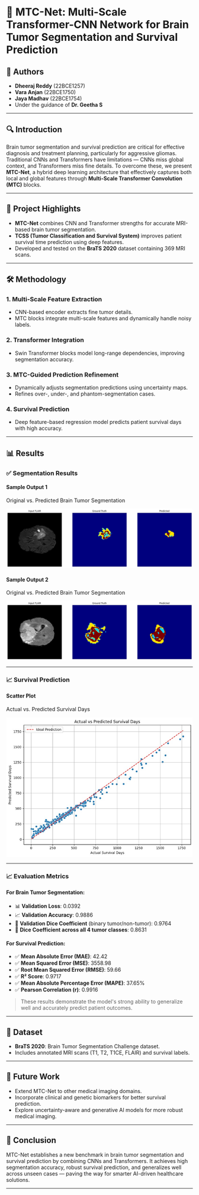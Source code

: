 # 🧠 MTC-Net: Multi-Scale Transformer-CNN Network for Brain Tumor Segmentation and Survival Prediction

## 👥 Authors

- **Dheeraj Reddy** (22BCE1257)  
- **Vara Anjan** (22BCE1750)  
- **Jaya Madhav** (22BCE1754)  
- Under the guidance of **Dr. Geetha S**

---

## 🔍 Introduction

Brain tumor segmentation and survival prediction are critical for effective diagnosis and treatment planning, particularly for aggressive gliomas. Traditional CNNs and Transformers have limitations — CNNs miss global context, and Transformers miss fine details. To overcome these, we present **MTC-Net**, a hybrid deep learning architecture that effectively captures both local and global features through **Multi-Scale Transformer Convolution (MTC)** blocks.

---

## 🧠 Project Highlights

- **MTC-Net** combines CNN and Transformer strengths for accurate MRI-based brain tumor segmentation.
- **TCSS (Tumor Classification and Survival System)** improves patient survival time prediction using deep features.
- Developed and tested on the **BraTS 2020** dataset containing 369 MRI scans.

---

## 🛠️ Methodology

### 1. Multi-Scale Feature Extraction
- CNN-based encoder extracts fine tumor details.
- MTC blocks integrate multi-scale features and dynamically handle noisy labels.

### 2. Transformer Integration
- Swin Transformer blocks model long-range dependencies, improving segmentation accuracy.

### 3. MTC-Guided Prediction Refinement
- Dynamically adjusts segmentation predictions using uncertainty maps.
- Refines over-, under-, and phantom-segmentation cases.

### 4. Survival Prediction
- Deep feature-based regression model predicts patient survival days with high accuracy.

---

## 📊 Results

### ✅ Segmentation Results

#### Sample Output 1
Original vs. Predicted Brain Tumor Segmentation

![Sample Output 1](OUTPUT/SAMPLE1.jpg)

#### Sample Output 2
Original vs. Predicted Brain Tumor Segmentation

![Sample Output 2](OUTPUT/SAMPLE2.jpg)

---

### 📈 Survival Prediction

#### Scatter Plot
Actual vs. Predicted Survival Days

![Survival Prediction Plot](OUTPUT/OUTPUT3.jpg)

---

### 📈 Evaluation Metrics

#### For Brain Tumor Segmentation:
- 📊 **Validation Loss**: 0.0392
- 📈 **Validation Accuracy**: 0.9886
- 🎯 **Validation Dice Coefficient** (binary tumor/non-tumor): 0.9764
- 🎯 **Dice Coefficient across all 4 tumor classes**: 0.8631

#### For Survival Prediction:
- ✅ **Mean Absolute Error (MAE)**: 42.42
- ✅ **Mean Squared Error (MSE)**: 3558.98
- ✅ **Root Mean Squared Error (RMSE)**: 59.66
- ✅ **R² Score**: 0.9717
- ✅ **Mean Absolute Percentage Error (MAPE)**: 37.65%
- ✅ **Pearson Correlation (r)**: 0.9916

> These results demonstrate the model's strong ability to generalize well and accurately predict patient outcomes.

---

## 🧪 Dataset

- **BraTS 2020**: Brain Tumor Segmentation Challenge dataset.
- Includes annotated MRI scans (T1, T2, T1CE, FLAIR) and survival labels.

---

## 🚀 Future Work

- Extend MTC-Net to other medical imaging domains.
- Incorporate clinical and genetic biomarkers for better survival prediction.
- Explore uncertainty-aware and generative AI models for more robust medical imaging.

---

## 🏁 Conclusion

MTC-Net establishes a new benchmark in brain tumor segmentation and survival prediction by combining CNNs and Transformers. It achieves high segmentation accuracy, robust survival prediction, and generalizes well across unseen cases — paving the way for smarter AI-driven healthcare solutions.

---

